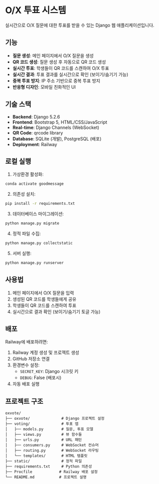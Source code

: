 # O/X 투표 시스템

실시간으로 O/X 질문에 대한 투표를 받을 수 있는 Django 웹 애플리케이션입니다.

## 기능

- **질문 생성**: 메인 페이지에서 O/X 질문을 생성
- **QR 코드 생성**: 질문 생성 후 자동으로 QR 코드 생성
- **실시간 투표**: 학생들이 QR 코드를 스캔하여 O/X 투표
- **실시간 결과**: 투표 결과를 실시간으로 확인 (보이기/숨기기 가능)
- **중복 투표 방지**: IP 주소 기반으로 중복 투표 방지
- **반응형 디자인**: 모바일 친화적인 UI

## 기술 스택

- **Backend**: Django 5.2.6
- **Frontend**: Bootstrap 5, HTML/CSS/JavaScript
- **Real-time**: Django Channels (WebSocket)
- **QR Code**: qrcode library
- **Database**: SQLite (개발), PostgreSQL (배포)
- **Deployment**: Railway

## 로컬 실행

1. 가상환경 활성화:
```bash
conda activate goodmessage
```

2. 의존성 설치:
```bash
pip install -r requirements.txt
```

3. 데이터베이스 마이그레이션:
```bash
python manage.py migrate
```

4. 정적 파일 수집:
```bash
python manage.py collectstatic
```

5. 서버 실행:
```bash
python manage.py runserver
```

## 사용법

1. 메인 페이지에서 O/X 질문을 입력
2. 생성된 QR 코드를 학생들에게 공유
3. 학생들이 QR 코드를 스캔하여 투표
4. 실시간으로 결과 확인 (보이기/숨기기 토글 가능)

## 배포

Railway에 배포하려면:

1. Railway 계정 생성 및 프로젝트 생성
2. GitHub 저장소 연결
3. 환경변수 설정:
   - `SECRET_KEY`: Django 시크릿 키
   - `DEBUG`: False (배포시)
4. 자동 배포 실행

## 프로젝트 구조

```
oxvote/
├── oxvote/              # Django 프로젝트 설정
├── voting/              # 투표 앱
│   ├── models.py        # 질문, 투표 모델
│   ├── views.py         # 뷰 함수들
│   ├── urls.py          # URL 패턴
│   ├── consumers.py     # WebSocket 컨슈머
│   ├── routing.py       # WebSocket 라우팅
│   └── templates/       # HTML 템플릿
├── static/              # 정적 파일
├── requirements.txt     # Python 의존성
├── Procfile            # Railway 배포 설정
└── README.md           # 프로젝트 설명
```

